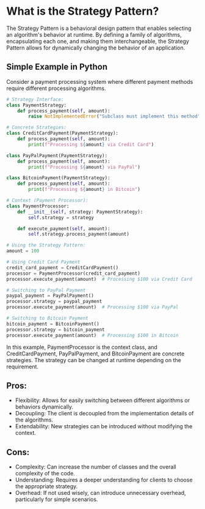 # What is the Strategy Pattern?

The Strategy Pattern is a behavioral design pattern that enables selecting an algorithm's behavior at runtime. By defining a family of algorithms, encapsulating each one, and making them interchangeable, the Strategy Pattern allows for dynamically changing the behavior of an application.

## Simple Example in Python

Consider a payment processing system where different payment methods require different processing algorithms.


```python
# Strategy Interface:
class PaymentStrategy:
    def process_payment(self, amount):
        raise NotImplementedError("Subclass must implement this method")

# Concrete Strategies:
class CreditCardPayment(PaymentStrategy):
    def process_payment(self, amount):
        print(f"Processing ${amount} via Credit Card")

class PayPalPayment(PaymentStrategy):
    def process_payment(self, amount):
        print(f"Processing ${amount} via PayPal")

class BitcoinPayment(PaymentStrategy):
    def process_payment(self, amount):
        print(f"Processing ${amount} in Bitcoin")

# Context (Payment Processor):
class PaymentProcessor:
    def __init__(self, strategy: PaymentStrategy):
        self.strategy = strategy

    def execute_payment(self, amount):
        self.strategy.process_payment(amount)

# Using the Strategy Pattern:
amount = 100

# Using Credit Card Payment
credit_card_payment = CreditCardPayment()
processor = PaymentProcessor(credit_card_payment)
processor.execute_payment(amount)  # Processing $100 via Credit Card

# Switching to PayPal Payment
paypal_payment = PayPalPayment()
processor.strategy = paypal_payment
processor.execute_payment(amount)  # Processing $100 via PayPal

# Switching to Bitcoin Payment
bitcoin_payment = BitcoinPayment()
processor.strategy = bitcoin_payment
processor.execute_payment(amount)  # Processing $100 in Bitcoin
```

In this example, PaymentProcessor is the context class, and CreditCardPayment, PayPalPayment, and BitcoinPayment are concrete strategies. The strategy can be changed at runtime depending on the requirement.

## Pros:

- Flexibility: Allows for easily switching between different algorithms or behaviors dynamically.
- Decoupling: The client is decoupled from the implementation details of the algorithms.
- Extendability: New strategies can be introduced without modifying the context.

## Cons:

- Complexity: Can increase the number of classes and the overall complexity of the code.
- Understanding: Requires a deeper understanding for clients to choose the appropriate strategy.
- Overhead: If not used wisely, can introduce unnecessary overhead, particularly for simple scenarios.
